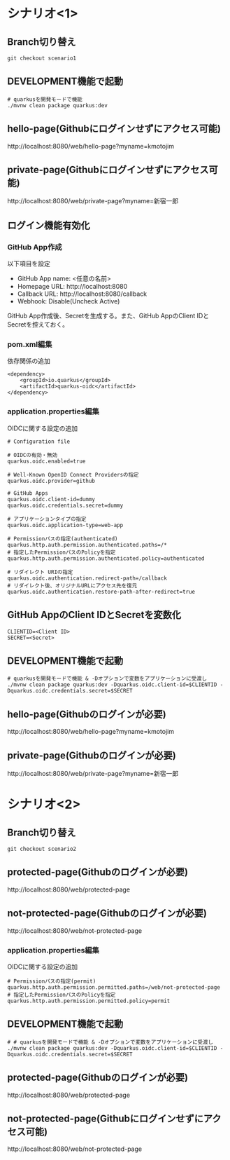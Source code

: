 # シナリオ<1>

## Branch切り替え
```
git checkout scenario1
```
## DEVELOPMENT機能で起動
```
# quarkusを開発モードで機能
./mvnw clean package quarkus:dev
```
## hello-page(Githubにログインせずにアクセス可能)
http://localhost:8080/web/hello-page?myname=kmotojim

## private-page(Githubにログインせずにアクセス可能)
http://localhost:8080/web/private-page?myname=新宿一郎

## ログイン機能有効化

### GitHub App作成
以下項目を設定
- GitHub App name: <任意の名前>
- Homepage URL: http://localhost:8080
- Callback URL: http://localhost:8080/callback
- Webhook: Disable(Uncheck Active)

GitHub App作成後、Secretを生成する。また、GitHub AppのClient IDとSecretを控えておく。

### pom.xml編集
依存関係の追加
```
<dependency>
    <groupId>io.quarkus</groupId>
    <artifactId>quarkus-oidc</artifactId>
</dependency>
```

### application.properties編集
OIDCに関する設定の追加
```
# Configuration file

# OIDCの有効・無効
quarkus.oidc.enabled=true

# Well-Known OpenID Connect Providersの指定
quarkus.oidc.provider=github

# GitHub Apps
quarkus.oidc.client-id=dummy
quarkus.oidc.credentials.secret=dummy

# アプリケーションタイプの指定
quarkus.oidc.application-type=web-app

# Permissionパスの指定(authenticated)
quarkus.http.auth.permission.authenticated.paths=/*
# 指定したPermissionパスのPolicyを指定
quarkus.http.auth.permission.authenticated.policy=authenticated

# リダイレクト URIの指定
quarkus.oidc.authentication.redirect-path=/callback
# リダイレクト後、オリジナルURLにアクセス先を復元
quarkus.oidc.authentication.restore-path-after-redirect=true
```

## GitHub AppのClient IDとSecretを変数化
```
CLIENTID=<Client ID>
SECRET=<Secret>
```

## DEVELOPMENT機能で起動
```
# quarkusを開発モードで機能 & -Dオプションで変数をアプリケーションに受渡し
./mvnw clean package quarkus:dev -Dquarkus.oidc.client-id=$CLIENTID -Dquarkus.oidc.credentials.secret=$SECRET
```

## hello-page(Githubのログインが必要)
http://localhost:8080/web/hello-page?myname=kmotojim

## private-page(Githubのログインが必要)
http://localhost:8080/web/private-page?myname=新宿一郎

# シナリオ<2>

## Branch切り替え
```
git checkout scenario2
```

## protected-page(Githubのログインが必要)
http://localhost:8080/web/protected-page

## not-protected-page(Githubのログインが必要)
http://localhost:8080/web/not-protected-page

### application.properties編集
OIDCに関する設定の追加
```
# Permissionパスの指定(permit)
quarkus.http.auth.permission.permitted.paths=/web/not-protected-page
# 指定したPermissionパスのPolicyを指定
quarkus.http.auth.permission.permitted.policy=permit
```

## DEVELOPMENT機能で起動
```
# # quarkusを開発モードで機能 & -Dオプションで変数をアプリケーションに受渡し
./mvnw clean package quarkus:dev -Dquarkus.oidc.client-id=$CLIENTID -Dquarkus.oidc.credentials.secret=$SECRET
```

## protected-page(Githubのログインが必要)
http://localhost:8080/web/protected-page

## not-protected-page(Githubにログインせずにアクセス可能)
http://localhost:8080/web/not-protected-page